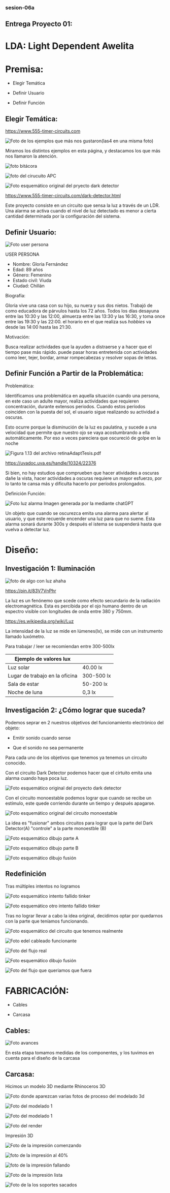### sesion-06a

## Entrega Proyecto 01: 

# LDA: Light Dependent Awelita

# Premisa:

- Elegir Temática

- Definir Usuario
 
- Definir Función

## Elegir Temática: 

<https://www.555-timer-circuits.com>

![Foto de los ejemplos que más nos gustaron(las4 en una misma foto)](tme-p1-esquemas.png)

Miramos los distintos ejemplos en esta página, y destacamos los que más nos llamaron la atención.

![foto bitácora](tme-p1-bitacoraEsquema.jpeg)

![foto del cirucuito APC](tme-p1-circuitoAtari.jpeg)

![Foto esquemático original del pryecto dark detector](tme-p1-esquemaDarkDetector1.png)

<https://www.555-timer-circuits.com/dark-detector.html>

 Este proyecto consiste en un circuito que sensa la luz a través de un LDR. Una alarma se activa cuando el nivel de luz detectado es menor a cierta cantidad determinada por la configuración del sistema.

## Definir Usuario:

![Foto user persona](tme-p1-user.png)

USER PERSONA


- Nombre: Gloria Fernández 
- Edad: 89 años
- Género: Femenino
- Estado civil: Viuda
- Ciudad: Chillán

Biografía: 

Gloria vive una casa con su hijo, su nuera y sus dos nietos. Trabajó de como educadora de párvulos hasta los 72 años. Todos los días desayuna entre las 10:30 y las 12:00, almuerza entre las 13:30 y las 16:30, y toma once entre las 19:30 y las 22:00. el horario en el que realiza sus *hobbies* va desde las 14:00 hasta las 21:30.

Motivación:

Busca realizar actividades que la ayuden a distraerse y a hacer que el tiempo pase más rápido. puede pasar horas entretenida con actividades como leer, tejer, bordar, armar rompecabezas y resolver sopas de letras.

## Definir Función a Partir de la Problemática: 

Problemática: 

Identificamos una problemática en aquella situación cuando una persona, en este caso un adulte mayor, realiza actividades que requieren concentración, durante extensos periodos. Cuando estos períodos coinciden con la puesta del sol, el usuario sigue realizando su actividad a oscuras.

Esto ocurre porque la disminución de la luz es paulatina, y sucede a una velocidad que permite que nuestro ojo se vaya acostumbrando a ella automáticamente. Por eso a veces pareciera que oscureció de golpe en la noche 

![Figura 1.13 del archivo retinaAdaptTesis.pdf](tme-p1-grafico.png)

<https://uvadoc.uva.es/handle/10324/22376>

Si bien, no hay estudios que comprueben que hacer atividades a oscuras dañe la vista, hacer actividades a oscuras requiere un mayor esfuerzo, por lo tanto te cansa más y dificulta hacerlo por períodos prolongados.

Definición Función: 

![Foto luz alarma](tme-p1-alarmaNoche.jpeg)
Imagen generada por Ia mediante chatGPT

Un objeto que cuando se oscurezca emita una alarma para alertar al usuario, y que este recuerde encender una luz para que no suene. Esta alarma sonará durante 300s y después el istema se suspenderá hasta que vuelva a detectar luz.

# Diseño: 

## Investigación 1: Iluminación

![foto de algo con luz ahaha](tme-1p-fotoLuz.jpeg)

<https://pin.it/83V7VnPhr>

La luz es un fenónemo que scede como efecto secundario de la radiación electromagnética. Esta es percibida por el ojo humano dentro de un espectro visible con longitudes de onda entre 380 y 750mm.

<https://es.wikipedia.org/wiki/Luz>

La intensidad de la luz se mide en lúmenes(lx), se mide con un instrumento llamado luxómetro.

Para trabajar / leer se recomiendan entre 300-500lx

| Ejemplo de valores lux         |            |
|--------------------------------|------------|
| Luz solar                      | 40.00 lx   |
| Lugar de trabajo en la oficina | 300-500 lx |
| Sala de estar                  | 50-200 lx  |
| Noche de luna                  | 0,3 lx     |
  
## Investigación 2: ¿Cómo lograr que suceda?

Podemos seprar en 2 nuestros objetivos del funcionamiento electrónico del objeto:

- Emitir sonido cuando sense

- Que el sonido no sea permanente

Para cada uno de los objetivos que tenemos ya tenemos un circuito conocido.

Con el circuito  Dark Detector podemos hacer que el cirtuito emita una alarma cuando haya poca luz.

![Foto esquemático original del proyecto dark detector](tme-p1-esquemaDarkDetector1.png)

Con el circuito monoestable podemos lograr que cuando se recibe un estímulo, este quede corriendo durante un tiempo y después apagarse.

![Foto esquemático original del circuito monoestable](tme-p1-esquemaMonoestable.png)

La idea es "fusionar" ambos circuitos para lograr que la parte del Dark Detector(A) "controle" a la parte monoestble (B)

![Foto esquemático dibujo parte A](tme-p1-esquemaFusionA.jpeg)

![Foto esquemático dibujo parte B](tme-p1-esquemaFusionB.jpeg)

![Foto esquemático dibujo fusión](tme-p1-esquemaFusion.jpeg)

## Redefinición

Tras múltiples intentos no logramos

![Foto esquemático intento fallido tinker](tme-p1-tinkerTry1.png)

![Foto esquemático otro intento fallido tinker](tme-p1-tinkerTry2.png)

Tras no lograr llevar a cabo la idea original, decidimos optar por quedarnos con la parte que teníamos funcionando.

![Foto esquemático del circuito que tenemos realmente](tme-p1-esquemaDarkDetector1.png)

![Foto edel cableado funcionante](tme-p1-esquemaDark.png)

![Foto del flujo real](tme-p1-flujoReal.png)

![Foto esquemático dibujo fusión](tme-p1-esquemaFusion.jpeg)

![Foto del flujo que queriamos que fuera](tme-p1-flujoIdeal.png)

# FABRICACIÓN: 

- Cables

- Carcasa

## Cables:

![Foto avances](tme-p1-bitacoraBoceto.jpeg)

En esta etapa tomamos medidas de los componentes, y los tuvimos en cuenta para el diseño de la carcasa

## Carcasa: 

Hicimos un modelo 3D mediante Rhinoceros 3D

![Foto donde aparezcan varias fotos de proceso del modelado 3d](tme-p1-modelado0.png)

![Foto del modelado 1](tme-p1-modelado01.png)

![Foto del modelado 1](tme-p1-modelado02.png)

![Foto del render](tme-p1-render.png)

Impresión 3D

![Foto de la impresión comenzando](tme-p1-imp1.jpg)

![foto de la impresión al 40%](tme-p1-imp2.jpg)

![foto de la impresión fallando](tme-p1-imp3.jpg)

![Foto de la impresión lista](tme-p1-imp4.jpg)

![Foto de la los soportes sacados](tme-p1-imp5.jpg)
